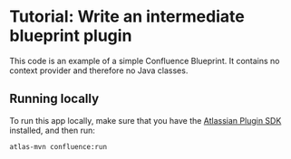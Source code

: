 # Tutorial: Write an intermediate blueprint plugin

This code is an example of a simple Confluence Blueprint. It contains no context provider 
and therefore no Java classes.

## Running locally

To run this app locally, make sure that you have the [Atlassian Plugin SDK][2] installed, and then run:

    atlas-mvn confluence:run

 [1]: https://developer.atlassian.com/confdev/confluence-plugin-guide/confluence-blueprints/write-an-intermediate-blueprint-plugin
 [2]: https://developer.atlassian.com/docs/getting-started/set-up-the-atlassian-plugin-sdk-and-build-a-project
